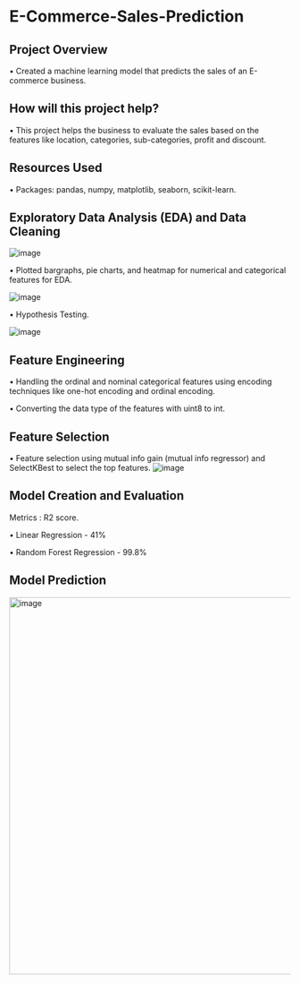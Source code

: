 # E-Commerce-Sales-Prediction

## Project Overview
• Created a machine learning model that predicts the sales of an E-commerce business.

## How will this project help?
• This project helps the business to evaluate the sales based on the features like location, categories, sub-categories, profit and discount.

## Resources Used
• Packages: pandas, numpy, matplotlib, seaborn, scikit-learn.

## Exploratory Data Analysis (EDA) and Data Cleaning

![image](https://user-images.githubusercontent.com/110616143/185018501-0006d40a-a4e1-4fcd-b52b-6c678d6bdf81.png)

• Plotted bargraphs, pie charts, and heatmap for numerical and categorical features for EDA.

![image](https://user-images.githubusercontent.com/110616143/185018567-aa5a21d0-85b7-4ccb-bc1a-90809a62d6c0.png)

• Hypothesis Testing.

![image](https://user-images.githubusercontent.com/110616143/185018644-7753404c-d439-4bdc-90d5-ef16cdd4dace.png)


## Feature Engineering
• Handling the ordinal and nominal categorical features using encoding techniques like one-hot encoding and ordinal encoding.

• Converting the data type of the features with uint8 to int.

## Feature Selection
• Feature selection using mutual info gain (mutual info regressor) and SelectKBest to select the top features.
![image](https://user-images.githubusercontent.com/110616143/185018982-728de35e-c08a-46e3-b150-699d0736be9a.png)

## Model Creation and Evaluation
Metrics : R2 score.

• Linear Regression - 41%

• Random Forest Regression - 99.8%

## Model Prediction
<img width="674" alt="image" src="https://user-images.githubusercontent.com/110616143/185019516-88de6190-9424-4285-8260-1e241990c532.png">
